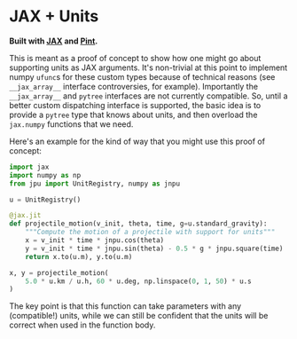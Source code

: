 # JAX + Units

**Built with [JAX](https://jax.readthedocs.io) and
[Pint](https://pint.readthedocs.io).**

This is meant as a proof of concept to show how one might go about supporting
units as JAX arguments. It's non-trivial at this point to implement numpy
`ufunc`s for these custom types because of technical reasons (see
`__jax_array__` interface controversies, for example). Importantly the
`__jax_array__` and `pytree` interfaces are not currently compatible. So, until
a better custom dispatching interface is supported, the basic idea is to provide
a `pytree` type that knows about units, and then overload the `jax.numpy`
functions that we need.

Here's an example for the kind of way that you might use this proof of concept:

```python
import jax
import numpy as np
from jpu import UnitRegistry, numpy as jnpu

u = UnitRegistry()

@jax.jit
def projectile_motion(v_init, theta, time, g=u.standard_gravity):
    """Compute the motion of a projectile with support for units"""
    x = v_init * time * jnpu.cos(theta)
    y = v_init * time * jnpu.sin(theta) - 0.5 * g * jnpu.square(time)
    return x.to(u.m), y.to(u.m)

x, y = projectile_motion(
    5.0 * u.km / u.h, 60 * u.deg, np.linspace(0, 1, 50) * u.s
)
```

The key point is that this function can take parameters with any (compatible!)
units, while we can still be confident that the units will be correct when used
in the function body.
